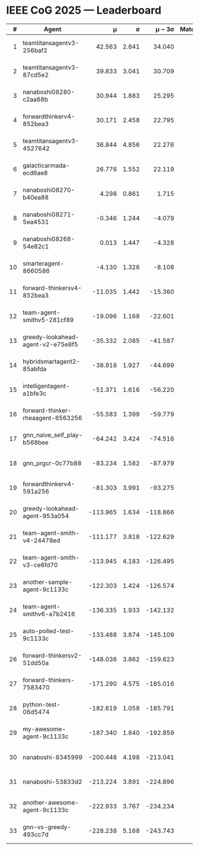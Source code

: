 # IEEE CoG 2025 — Leaderboard

| # | Agent | μ | σ | μ − 3σ | Matches | Updated |
|---:|---|---:|---:|---:|---:|---|
| 1 | teamtitansagentv3-256baf2 | 42.563 | 2.841 | 34.040 | 460 | 2025-09-01 00:33 |
| 2 | teamtitansagentv3-87cd5e2 | 39.833 | 3.041 | 30.709 | 420 | 2025-09-01 00:33 |
| 3 | nanaboshi08280-c2aa68b | 30.944 | 1.883 | 25.295 | 580 | 2025-09-01 00:33 |
| 4 | forwardthinkerv4-852bea3 | 30.171 | 2.458 | 22.795 | 466 | 2025-09-01 00:33 |
| 5 | teamtitansagentv3-4527642 | 36.844 | 4.856 | 22.276 | 440 | 2025-09-01 00:33 |
| 6 | galacticarmada-ecd6ae8 | 26.776 | 1.552 | 22.119 | 520 | 2025-09-01 00:33 |
| 7 | nanaboshi08270-b40ea88 | 4.298 | 0.861 | 1.715 | 520 | 2025-09-01 00:33 |
| 8 | nanaboshi08271-5ea4531 | -0.346 | 1.244 | -4.079 | 480 | 2025-09-01 00:33 |
| 9 | nanaboshi08268-54e82c1 | 0.013 | 1.447 | -4.328 | 740 | 2025-09-01 00:33 |
| 10 | smarteragent-8660586 | -4.130 | 1.326 | -8.108 | 433 | 2025-09-01 00:33 |
| 11 | forward-thinkersv4-852bea3 | -11.035 | 1.442 | -15.360 | 320 | 2025-09-01 00:33 |
| 12 | team-agent-smithv5-281cf89 | -19.096 | 1.168 | -22.601 | 600 | 2025-09-01 00:33 |
| 13 | greedy-lookahead-agent-v2-e75e8f5 | -35.332 | 2.085 | -41.587 | 580 | 2025-09-01 00:33 |
| 14 | hybridsmartagent2-85abfda | -38.918 | 1.927 | -44.699 | 397 | 2025-09-01 00:33 |
| 15 | intelligentagent-a1bfe3c | -51.371 | 1.616 | -56.220 | 464 | 2025-09-01 00:33 |
| 16 | forward-thinker-rheaagent-6563256 | -55.583 | 1.399 | -59.779 | 480 | 2025-09-01 00:33 |
| 17 | gnn_naive_self_play-b568bee | -64.242 | 3.424 | -74.516 | 260 | 2025-09-01 00:33 |
| 18 | gnn_prgcr-0c77b88 | -83.234 | 1.582 | -87.979 | 560 | 2025-09-01 00:33 |
| 19 | forwardthinkerv4-591a256 | -81.303 | 3.991 | -93.275 | 340 | 2025-09-01 00:33 |
| 20 | greedy-lookahead-agent-953a054 | -113.965 | 1.634 | -118.866 | 480 | 2025-09-01 00:33 |
| 21 | team-agent-smith-v4-24478ed | -111.177 | 3.818 | -122.629 | 480 | 2025-09-01 00:33 |
| 22 | team-agent-smith-v3-ce6fd70 | -113.945 | 4.183 | -126.495 | 400 | 2025-09-01 00:33 |
| 23 | another-sample-agent-9c1133c | -122.303 | 1.424 | -126.574 | 420 | 2025-09-01 00:33 |
| 24 | team-agent-smithv6-a7b2416 | -136.335 | 1.933 | -142.132 | 520 | 2025-09-01 00:33 |
| 25 | auto-polled-test-9c1133c | -133.488 | 3.874 | -145.109 | 680 | 2025-09-01 00:33 |
| 26 | forward-thinkersv2-51dd50a | -148.036 | 3.862 | -159.623 | 340 | 2025-09-01 00:33 |
| 27 | forward-thinkers-7583470 | -171.290 | 4.575 | -185.016 | 440 | 2025-09-01 00:33 |
| 28 | python-test-06d5474 | -182.619 | 1.058 | -185.791 | 420 | 2025-09-01 00:33 |
| 29 | my-awesome-agent-9c1133c | -187.340 | 1.840 | -192.859 | 520 | 2025-09-01 00:33 |
| 30 | nanaboshi-8345999 | -200.448 | 4.198 | -213.041 | 440 | 2025-09-01 00:33 |
| 31 | nanaboshi-53833d2 | -213.224 | 3.891 | -224.896 | 460 | 2025-09-01 00:33 |
| 32 | another-awesome-agent-9c1133c | -222.933 | 3.767 | -234.234 | 640 | 2025-09-01 00:33 |
| 33 | gnn-vs-greedy-493cc7d | -228.238 | 5.168 | -243.743 | 560 | 2025-09-01 00:33 |
